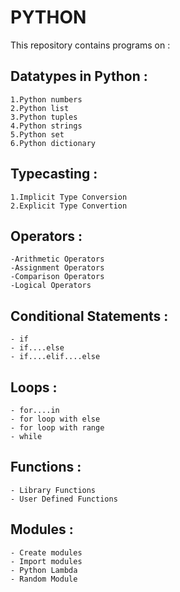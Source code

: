 # PYTHON

This repository contains programs on :

## Datatypes in Python : 
```
1.Python numbers
2.Python list
3.Python tuples
4.Python strings
5.Python set
6.Python dictionary
```

## Typecasting :
```
1.Implicit Type Conversion
2.Explicit Type Convertion
```

## Operators :
```
-Arithmetic Operators
-Assignment Operators
-Comparison Operators
-Logical Operators
```

## Conditional Statements :
```
- if
- if....else
- if....elif....else
```

## Loops :
```
- for....in
- for loop with else
- for loop with range
- while
```

## Functions :
```
- Library Functions
- User Defined Functions
```

## Modules :
```
- Create modules
- Import modules
- Python Lambda
- Random Module
```
